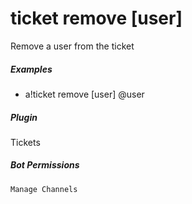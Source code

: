 # ticket remove [user]

Remove a user from the ticket
			

##### Examples

* a!ticket remove [user] @user


##### Plugin
Tickets


##### Bot Permissions
`Manage Channels`